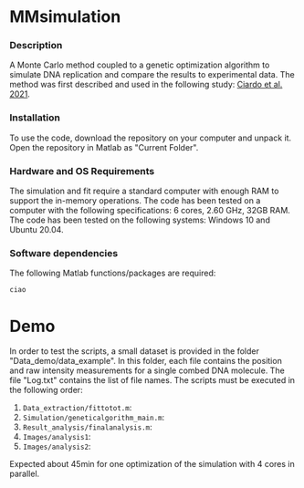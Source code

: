 # MMsimulation
### Description
A Monte Carlo method coupled to a genetic optimization algorithm to simulate DNA replication and compare the results to experimental data.
The method was first described and used in the following study: [Ciardo et al. 2021](https://www.mdpi.com/2073-4425/12/8/1224).

### Installation
To use the code, download the repository on your computer and unpack it. Open the repository in Matlab as "Current Folder".
### Hardware and OS Requirements
The simulation and fit require a standard computer with enough RAM to support the in-memory operations. 
The code has been tested on a computer with the following specifications: 6 cores, 2.60 GHz, 32GB RAM.
The code has been tested on the following systems: Windows 10 and Ubuntu 20.04.
### Software dependencies
The following Matlab functions/packages are required:
```
ciao
```

 
# Demo
In order to test the scripts, a small dataset is provided in the folder "Data_demo/data_example". In this folder, each file contains the position and raw intensity measurements for a single combed DNA molecule. The file "Log.txt" contains the list of file names. 
The scripts must be executed in the following order:
1. `Data_extraction/fittotot.m`:
2. `Simulation/geneticalgorithm_main.m`:
3. `Result_analysis/finalanalysis.m`:
4. `Images/analysis1`:
5. `Images/analysis2`:

Expected about 45min for one optimization of the simulation with 4 cores in parallel.
